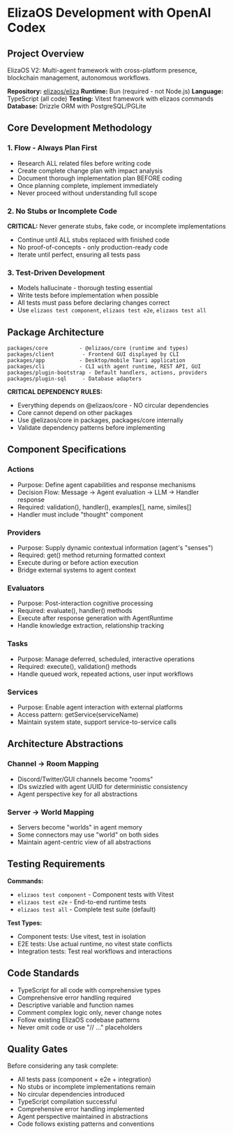 # ElizaOS Development with OpenAI Codex

## Project Overview

ElizaOS V2: Multi-agent framework with cross-platform presence, blockchain management, autonomous workflows.

**Repository:** [elizaos/eliza](https://github.com/elizaos/eliza)
**Runtime:** Bun (required - not Node.js)
**Language:** TypeScript (all code)
**Testing:** Vitest framework with elizaos commands
**Database:** Drizzle ORM with PostgreSQL/PGLite

## Core Development Methodology

### 1. Flow - Always Plan First
- Research ALL related files before writing code
- Create complete change plan with impact analysis
- Document thorough implementation plan BEFORE coding
- Once planning complete, implement immediately
- Never proceed without understanding full scope

### 2. No Stubs or Incomplete Code
**CRITICAL:** Never generate stubs, fake code, or incomplete implementations
- Continue until ALL stubs replaced with finished code
- No proof-of-concepts - only production-ready code
- Iterate until perfect, ensuring all tests pass

### 3. Test-Driven Development
- Models hallucinate - thorough testing essential
- Write tests before implementation when possible
- All tests must pass before declaring changes correct
- Use `elizaos test component`, `elizaos test e2e`, `elizaos test all`

## Package Architecture

```
packages/core          - @elizaos/core (runtime and types) 
packages/client         - Frontend GUI displayed by CLI
packages/app           - Desktop/mobile Tauri application
packages/cli           - CLI with agent runtime, REST API, GUI
packages/plugin-bootstrap - Default handlers, actions, providers
packages/plugin-sql     - Database adapters
```

**CRITICAL DEPENDENCY RULES:**
- Everything depends on @elizaos/core - NO circular dependencies
- Core cannot depend on other packages
- Use @elizaos/core in packages, packages/core internally
- Validate dependency patterns before implementing

## Component Specifications

### Actions
- Purpose: Define agent capabilities and response mechanisms
- Decision Flow: Message → Agent evaluation → LLM → Handler response
- Required: validation(), handler(), examples[], name, similes[]
- Handler must include "thought" component

### Providers  
- Purpose: Supply dynamic contextual information (agent's "senses")
- Required: get() method returning formatted context
- Execute during or before action execution
- Bridge external systems to agent context

### Evaluators
- Purpose: Post-interaction cognitive processing
- Required: evaluate(), handler() methods
- Execute after response generation with AgentRuntime
- Handle knowledge extraction, relationship tracking

### Tasks
- Purpose: Manage deferred, scheduled, interactive operations
- Required: execute(), validation() methods
- Handle queued work, repeated actions, user input workflows

### Services
- Purpose: Enable agent interaction with external platforms
- Access pattern: getService(serviceName)
- Maintain system state, support service-to-service calls

## Architecture Abstractions

### Channel → Room Mapping
- Discord/Twitter/GUI channels become "rooms"
- IDs swizzled with agent UUID for deterministic consistency
- Agent perspective key for all abstractions

### Server → World Mapping
- Servers become "worlds" in agent memory
- Some connectors may use "world" on both sides
- Maintain agent-centric view of all abstractions

## Testing Requirements

**Commands:**
- `elizaos test component` - Component tests with Vitest
- `elizaos test e2e` - End-to-end runtime tests  
- `elizaos test all` - Complete test suite (default)

**Test Types:**
- Component tests: Use vitest, test in isolation
- E2E tests: Use actual runtime, no vitest state conflicts
- Integration tests: Test real workflows and interactions

## Code Standards

- TypeScript for all code with comprehensive types
- Comprehensive error handling required
- Descriptive variable and function names
- Comment complex logic only, never change notes
- Follow existing ElizaOS codebase patterns
- Never omit code or use "// ..." placeholders

## Quality Gates

Before considering any task complete:
- All tests pass (component + e2e + integration)
- No stubs or incomplete implementations remain
- No circular dependencies introduced
- TypeScript compilation successful
- Comprehensive error handling implemented
- Agent perspective maintained in abstractions
- Code follows existing patterns and conventions
